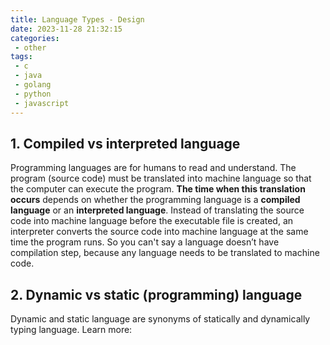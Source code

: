 ```yaml
---
title: Language Types - Design
date: 2023-11-28 21:32:15
categories:
 - other
tags:
 - c
 - java
 - golang
 - python
 - javascript
---
```


## 1. Compiled vs interpreted language

Programming languages are for humans to read and understand. The program (source code) must be translated into machine language so that the computer can execute the program. **The time when this translation occurs** depends on whether the programming language is a **compiled language** or an **interpreted language**. Instead of translating the source code into machine language before the executable file is created, an interpreter converts the source code into machine language at the same time the program runs. So you can't say a language doesn’t have compilation step, because any language needs to be translated to machine code.  

## 2. Dynamic vs static (programming) language

Dynamic and static language are synonyms of statically and dynamically typing language. Learn more: 



